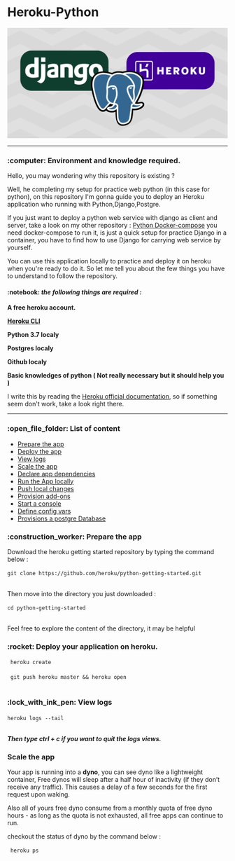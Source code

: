 # Heroku-Python


<img src="banner.png">

<hr>

<h3>  :computer: Environment and knowledge required. </h3>

<p>Hello, you may wondering why this repository is existing ?</p>

<p>Well, he completing my setup for practice web python (in this case for python), on this repository I'm gonna guide you to deploy an Heroku application who running with Python,Django,Postgre.</p>

<p>If you just want to deploy a python web service with django as client and server, take a look on my other repository : <a href="https://github.com/R3tr093/Python-DockerCompose">Python Docker-compose</a> you need docker-compose to run it, is just a quick setup for practice Django in a container, you have to find how to use Django for carrying web service by yourself.</p>

<p>You can use this application locally to practice and deploy it on heroku when you're ready to do it. So let me tell you about the few things you have to understand to follow the repository.</p>

<h4> :notebook: <i>the following things are required : </i> </h4>

<p><b>A free heroku account.</b></p>
<p><b><a href="https://devcenter.heroku.com/articles/heroku-cli" target="_blank">Heroku CLI</a></b></p>
<p><b>Python 3.7 localy</b></p>
<p><b>Postgres localy</b></p>
<p><b>Github localy</b></p>
<p><b>Basic knowledges of python  ( Not really necessary but it should help you ) </b></p>

<p>I write this by reading the <a href="https://devcenter.heroku.com/articles/getting-started-with-python" target="_blank">Heroku official documentation</a>, so if something seem don't work, take a look right there.</p>

<hr>

<h3> :open_file_folder: List of content </h3>

<ul>

<li><a href="#start">Prepare the app</a></li>
<li><a href="#deploy">Deploy the app</a></li>
<li><a href="#logs">View logs</a></li>
<li><a href="#scale">Scale the app</a></li>
<li><a href="">Declare app dependencies</a></li>
<li><a href="">Run the App locally</a></li>
<li><a href="">Push local changes</a></li>
<li><a href="">Provision add-ons</a></li>
<li><a href="">Start a console</a></li>
<li><a href="">Define config vars</a></li>
<li><a href="">Provisions a postgre Database</a></li>
</ul>


<h3 id="start">:construction_worker: Prepare the app </h3>
<p>Download the heroku getting started repository by typing the command below : </p>
<code>git clone https://github.com/heroku/python-getting-started.git </code><br><br>
<p>Then move into the directory you just downloaded : </p>
<code>cd python-getting-started</code><br><br>

<p>Feel free to explore the content of the directory, it may be helpful </p>

<h3 id="deploy">:rocket: Deploy your application on heroku. </h3>
<code> heroku create </code><br><br>
<code> git push heroku master && heroku open </code><br><br>


<h3 id="logs">:lock_with_ink_pen: View logs</h3>

<code>heroku logs --tail</code><br><br>
<p><em><b>Then type ctrl + c if you want to quit the logs views.</b></em></p>


<h3 id="scale"> Scale the app </h3>

<p>Your app is running into a <b>dyno</b>, you can see dyno like a lightweight container, Free dynos will sleep after a half hour of inactivity (if they don’t receive any traffic). This causes a delay of a few seconds for the first request upon waking. </p>

<p>Also all of yours free dyno consume from a monthly quota of free dyno hours - as long as the quota is not exhausted, all free apps can continue to run.</p>

<p>checkout the status of dyno by the command below : </p>

<code> heroku ps </code><br><br>














